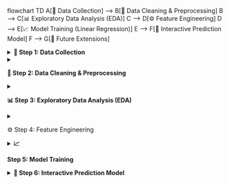flowchart TD
    A[📘 Data Collection] --> B[🧹 Data Cleaning & Preprocessing]
    B --> C[📊 Exploratory Data Analysis (EDA)]
    C --> D[⚙️ Feature Engineering]
    D --> E[📈 Model Training (Linear Regression)]
    E --> F[💬 Interactive Prediction Model]
    F --> G[🚀 Future Extensions]

<details> <summary><b>
📘 Step 1: Data Collection</b></summary>

Sources:

Literary texts (e.g., Woolf, Joyce, Eliot)

Brysbaert Concreteness Dataset (human-rated concreteness scores)

Integrated Dataset Columns:


| Column           | Description                                     |
| ---------------- | ----------------------------------------------- |
| `word`           | Target word                                     |
| `concreteness`   | Avg human concreteness score                    |
| `conc_sd`        | Standard deviation of human ratings             |
| `percent_known`  | Familiarity percentage                          |
| `source`         | Literary author/source                          |
| `dom_pos`        | Dominant POS tag                                |
| `zipf_freq`      | Word frequency (from `wordfreq`)                |
| `word_len`       | Length of the word                              |
| `len_times_conc` | Interaction term for word length × concreteness |

✅ Output: Unified, structured dataset ready for processing.

</details>
<details> <summary><b>
  
🧹 Step 2: Data Cleaning & Preprocessing</b></summary>

Handle missing values (drop or impute).

Convert object columns to categorical/numeric.

Validate distributions, outliers, and nulls.

Prepare X (features) and y (target = concreteness).

✅ Output: Clean numerical dataset for modeling.

</details>
<details> <summary><b>
  
📊 Step 3: Exploratory Data Analysis (EDA)</b></summary>

Heatmaps → Check correlations among features.

Scatterplots → Visualize feature relationships.

Insights:

High zipf_freq → often more concrete.

Long words → tend to be abstract.

len_times_conc captures mixed behavior.

✅ Output: Analytical understanding of dataset structure.

</details>
<details> <summary><b></b>
                     
⚙️ Step 4: Feature Engineering</b></summary>

Compute linguistic and psycholinguistic features:

zipf_freq (word frequency)

word_len (word length)

len_times_conc (interaction)

percent_known (normalized)

conc_sd

Drop irrelevant columns (word, source if unused).

✅ Output: Final feature matrix X and target y.

</details>
<details> <summary><b>📈 
  
Step 5: Model Training</b></summary>

Split data: Train/Test (80/20)

Scale features using StandardScaler.

Model: LinearRegression()

Metrics: R², MAE, RMSE

Visualization: Feature Importance Plot (coefficients)

✅ Output: Trained regression model + scaler objects.

</details>
<details> <summary><b>
💬 Step 6: Interactive Prediction Model</b></summary>

User Input: Type a new word.

Process:

Compute features dynamically (zipf_freq, word_len, etc.)

Convert to DataFrame with same feature columns

Scale using trained scaler

Predict using trained regression model

Display predicted concreteness

<details> <summary><b>
🚀 Step 7: Future Extensions</b></summary>

Add contextual concreteness using sentence embeddings.

Model metaphor interpretation via graph neural networks.

Integrate cross-linguistic concreteness measures.

Deploy on Streamlit for interactive LLM-style UI.

✅ Goal: Bridge human and machine understanding of abstractness and imagery.

</details>
